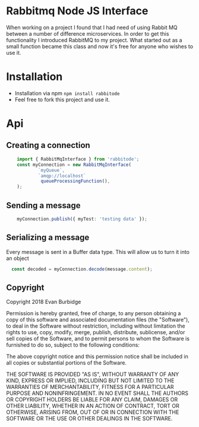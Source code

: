# Rabbitmq Node JS Interface
When working on a project I found that I had need of using Rabbit MQ between a number of difference microservices.
In order to get this functionality I introduced RabbitMQ to my project. What started out as a small function became this class and now it's free
for anyone who wishes to use it. 

# Installation
- Installation via npm `npm install rabbitode`
- Feel free to fork this project and use it.

# Api
## Creating a connection

```typescript 
    import { RabbitMqInterface } from 'rabbitode';
    const myConnection = new RabbitMqInterface(
            `myQueue`, 
            `amqp://localhost` 
             queueProcessingFunction(),
    );
``` 

## Sending a message

```typescript
    myConnection.publish({ myTest: 'testing data' });
```

## Serializing a message
Every message is sent in a Buffer data type. This will allow us to turn it into an object
```typescript
  const decoded = myConnection.decode(message.content);
```


## Copyright
Copyright 2018 Evan Burbidge

Permission is hereby granted, free of charge, to any person obtaining a copy of this software and associated documentation files (the "Software"), to deal in the Software without restriction, including without limitation the rights to use, copy, modify, merge, publish, distribute, sublicense, and/or sell copies of the Software, and to permit persons to whom the Software is furnished to do so, subject to the following conditions:

The above copyright notice and this permission notice shall be included in all copies or substantial portions of the Software.

THE SOFTWARE IS PROVIDED "AS IS", WITHOUT WARRANTY OF ANY KIND, EXPRESS OR IMPLIED, INCLUDING BUT NOT LIMITED TO THE WARRANTIES OF MERCHANTABILITY, FITNESS FOR A PARTICULAR PURPOSE AND NONINFRINGEMENT. IN NO EVENT SHALL THE AUTHORS OR COPYRIGHT HOLDERS BE LIABLE FOR ANY CLAIM, DAMAGES OR OTHER LIABILITY, WHETHER IN AN ACTION OF CONTRACT, TORT OR OTHERWISE, ARISING FROM, OUT OF OR IN CONNECTION WITH THE SOFTWARE OR THE USE OR OTHER DEALINGS IN THE SOFTWARE.